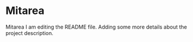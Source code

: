 # Mitarea
Mitarea
I am editing the README file. Adding some more details about the project description.

